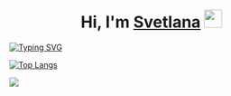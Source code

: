 <h1 align="center">Hi, I'm <a href="https://vk.com/08lipton_08" target=":eyes:">Svetlana</a> 
<img src="https://github.com/blackcater/blackcater/raw/main/images/Hi.gif" height="32"/></h1>

[![Typing SVG](https://readme-typing-svg.herokuapp.com?font=Fira+Code&pause=1000&color=B06FF7&width=435&lines=Student+of+Programming)](https://git.io/typing-svg)

[![Top Langs](https://github-readme-stats.vercel.app/api/top-langs/?username=Pico-0)](https://github.com/anuraghazra/github-readme-stats)

![](https://komarev.com/ghpvc/?username=Pico-0)
